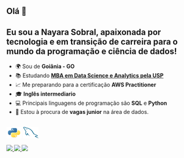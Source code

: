 ## Olá 👋
## Eu sou a Nayara Sobral, apaixonada por tecnologia e em transição de carreira para o mundo da programação e ciência de dados!

- 🌍 Sou de **Goiânia - GO**
- 📚 Estudando [**MBA em Data Science e Analytics pela USP**](https://mbauspesalq.com/sobre)
- 📈 Me preparando para a certificação **AWS Practitioner**
- 🎓 **Inglês intermediario**
- 💻 Principais linguagens de programação são **SQL** e **Python**
- 🚀 Estou à procura de **vagas junior** na área de dados.

<div style="display: inline_block"><br>
  <img align="center" alt="Python" height="30" width="40" src="https://raw.githubusercontent.com/devicons/devicon/master/icons/python/python-original.svg">
  <img align="center" alt="SQL" height="30" width="40" src="https://raw.githubusercontent.com/devicons/devicon/master/icons/mysql/mysql-original.svg">
</div>
<br>

<div>
  <a href="https://https://www.linkedin.com/in/nayara-sobral-oficial" target="_blank">
    <img src="https://img.shields.io/badge/-LinkedIn-%230077B5?style=for-the-badge&logo=linkedin&logoColor=white" target="_blank">
  </a>
  <a href="https://www.instagram.com/nayarasobraloficial" target="_blank">
    <img src="https://img.shields.io/badge/-Instagram-%23E4405F?style=for-the-badge&logo=instagram&logoColor=white" target="_blank">
  </a>
  <a href="nayysobrall@gmail.com">
    <img src="https://img.shields.io/badge/Gmail-D14836?style=for-the-badge&logo=gmail&logoColor=white">
  </a>
</div>

